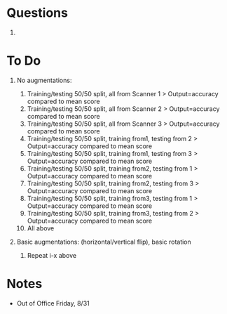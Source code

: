 # Questions
1. 



# To Do
1. No augmentations:
   1. Training/testing 50/50 split, all from Scanner 1 > Output=accuracy compared to mean score
   2. Training/testing 50/50 split, all from Scanner 2 > Output=accuracy compared to mean score
   3. Training/testing 50/50 split, all from Scanner 3 > Output=accuracy compared to mean score
   4. Training/testing 50/50 split, training from1, testing from 2 > Output=accuracy compared to mean score
   5. Training/testing 50/50 split, training from1, testing from 3 > Output=accuracy compared to mean score
   6. Training/testing 50/50 split, training from2, testing from 1 > Output=accuracy compared to mean score
   7. Training/testing 50/50 split, training from2, testing from 3 > Output=accuracy compared to mean score
   8. Training/testing 50/50 split, training from3, testing from 1 > Output=accuracy compared to mean score
   9. Training/testing 50/50 split, training from3, testing from 2 > Output=accuracy compared to mean score
   10. All above 

2. Basic augmentations: (horizontal/vertical flip), basic rotation

   1. Repeat i-x above






# Notes
 - Out of Office Friday, 8/31
